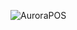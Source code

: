 ![AuroraPOS](https://user-images.githubusercontent.com/44338719/62295977-6d1a9c80-b498-11e9-8e20-9fab5f560261.png)
